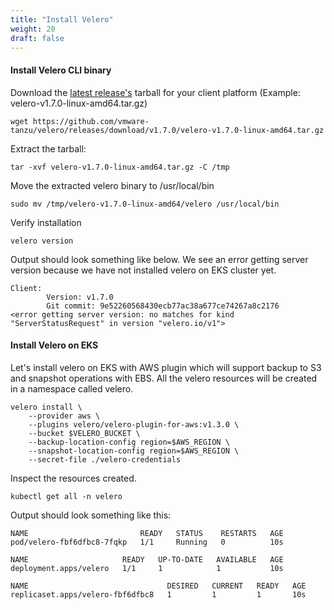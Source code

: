 ```yaml
---
title: "Install Velero"
weight: 20
draft: false
---
```


#### Install Velero CLI binary

Download the [latest release's](https://github.com/vmware-tanzu/velero/releases/latest) tarball for your client platform (Example: velero-v1.7.0-linux-amd64.tar.gz)
```
wget https://github.com/vmware-tanzu/velero/releases/download/v1.7.0/velero-v1.7.0-linux-amd64.tar.gz
```
Extract the tarball:
``` 
tar -xvf velero-v1.7.0-linux-amd64.tar.gz -C /tmp
```
Move the extracted velero binary to /usr/local/bin
```
sudo mv /tmp/velero-v1.7.0-linux-amd64/velero /usr/local/bin
```
Verify installation
```
velero version
```
Output should look something like below. We see an error getting server version because we have not installed velero on EKS cluster yet.
```
Client:
        Version: v1.7.0
        Git commit: 9e52260568430ecb77ac38a677ce74267a8c2176
<error getting server version: no matches for kind "ServerStatusRequest" in version "velero.io/v1">
```

#### Install Velero on EKS

Let's install velero on EKS with AWS plugin which will support backup to S3 and snapshot operations with EBS. All the velero resources will be created in a namespace called velero.

```
velero install \
    --provider aws \
    --plugins velero/velero-plugin-for-aws:v1.3.0 \
    --bucket $VELERO_BUCKET \
    --backup-location-config region=$AWS_REGION \
    --snapshot-location-config region=$AWS_REGION \
    --secret-file ./velero-credentials
```

Inspect the resources created.

```
kubectl get all -n velero
```
Output should look something like this:

```
NAME                         READY   STATUS    RESTARTS   AGE
pod/velero-fbf6dfbc8-7fqkp   1/1     Running   0          10s

NAME                     READY   UP-TO-DATE   AVAILABLE   AGE
deployment.apps/velero   1/1     1            1           10s

NAME                               DESIRED   CURRENT   READY   AGE
replicaset.apps/velero-fbf6dfbc8   1         1         1       10s
```
